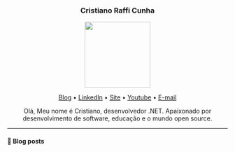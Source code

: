 <h3 align="center">Cristiano Raffi Cunha</h3>
<p align="center">
  <img width="150px" src="https://www.cristianoprogramador.com/img/Cristiano(logo)%20Sem%20Texto.png"/>
</p>
<p align="center">
  <a href="https://medium.com/cristiano-cunha">Blog</a> •
  <a href="https://www.linkedin.com/in/cristianorc/">LinkedIn</a> •
  <a href="https://cristianoprogramador.com">Site</a> •
  <a href="https://www.youtube.com/channel/UCeDFP_iLSFUACJ1E0yLGgkw">Youtube</a> •
  <a href="mailto:contato@cristianoprogramador.com">E-mail</a> 
</p>

<p align="center">
  Olá, Meu nome é Cristiano, desenvolvedor .NET. Apaixonado por desenvolvimento de software, educação e o mundo open source.
</p>

----

#### 📖 Blog posts
<!-- BLOG-POST-LIST:START -->
<!-- BLOG-POST-LIST:END -->
